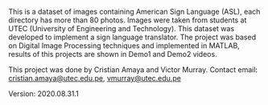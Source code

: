 This is a dataset of images containing American Sign Language (ASL), each directory has more than 80 photos. Images were taken from students at UTEC (University of Engineering and Technology). This dataset was developed to implement a sign language translator. The project was based on Digital Image Processing techniques and implemented in MATLAB, results of this projects are shown in Demo1 and Demo2 videos.


This project was done by Cristian Amaya and Victor Murray. 
Contact email: cristian.amaya@utec.edu.pe, vmurray@utec.edu.pe

Version: 2020.08.31.1
